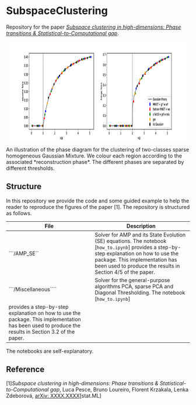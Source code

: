 # SubspaceClustering

Repository for the paper [*Subspace clustering in high-dimensions: Phase transitions \& Statistical-to-Computational gap*](https://arxiv.org/abs/XXXX.XXXX). 

<p float="left">
  <img src="https://github.com/IdePHICS/RandomLabelsUniversality/blob/main/Figures/zero_reg.jpeg" height="270" />
</p>
An illustration of the phase diagram for the clustering of two-classes sparse homogeneous Gaussian Mixture. We colour each region according to the associated *reconstruction phase*. The different phases are separated by different thresholds. 

## Structure

In this repository we provide the code and some guided example to help the reader to reproduce the figures of the paper [1]. The repository is structured as follows.

| File                          | Description                                                                                                                                                    |
|-------------------------------|----------------------------------------------------------------------------------------------------------------------------------------------------------------|
| ```/AMP_SE`` | Solver for AMP and its State Evolution (SE) equations. The notebook [```how_to.ipynb```] provides a step-by-step explanation on how to use the package. This implementation has been used to produce the results in Section 4/5 of the paper.           |
| ```/Miscellaneous```` | Solver for the general-purpose algorithms PCA, sparse PCA and Diagonal Thresholding. The notebook [```how_to.ipynb```]
provides a step-by-step explanation on how to use the package. This implementation has been used to produce the results in Section 3.2 of the paper.                                     |
The notebooks are self-explanatory.

## Reference

[1]*Subspace clustering in high-dimensions: Phase transitions \& Statistical-to-Computational gap*,
Luca Pesce, Bruno Loureiro, Florent Krzakala, Lenka Zdeborová, [arXiv: XXXX.XXXX](https://arxiv.org/abs/XXXX.XXXX)[stat.ML]


